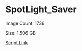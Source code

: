 # SpotLight_Saver

Image Count: 1736

Size: 1.506 GB

[Script Link](https://github.com/liuyal/Archive/blob/master/Python/Utilities/Miscellaneous/spotlight_saver.py)